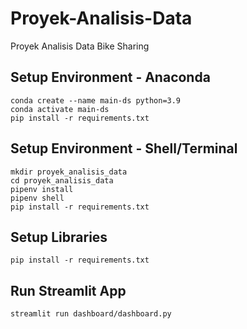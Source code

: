# Proyek-Analisis-Data
Proyek Analisis Data Bike Sharing

## Setup Environment - Anaconda
```
conda create --name main-ds python=3.9
conda activate main-ds
pip install -r requirements.txt
```

## Setup Environment - Shell/Terminal
```
mkdir proyek_analisis_data
cd proyek_analisis_data
pipenv install
pipenv shell
pip install -r requirements.txt
```

## Setup Libraries
```
pip install -r requirements.txt
```
## Run Streamlit App
```
streamlit run dashboard/dashboard.py
```
